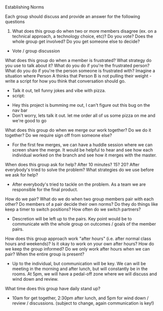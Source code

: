Establishing Norms


Each group should discuss and provide an answer for the following questions

1. What does this group do when two or more members disagree (ex. on a technical approach, a technology choice, etc)?
Do you vote? Does the whole group get involved? Do you get someone else to decide?

* Vote / group discussion


What does this group do when a member is frustrated?
What strategy do you use to talk about it? What do you do if you're the frustrated person? What do you do if you're the person someone is frustrated with? Imagine a situation where Person A thinks that Person B is not pulling their weight - write a script for how you think that conversation should go.

* Talk it out, tell funny jokes and vibe with pizza.
* script:
- Hey this project is bumming me out, I can't figure out this bug on the nav bar
- Don't worry, lets talk it out. let me order all of us some pizza on me and we're good to go


What does this group do when we merge our work together?
Do we do it together? Do we require sign off from someone else?

* For the first few merges, we can have a huddle session where we can screen share the merge. It would be helpful to hear and see how each individual worked on the branch and see how it merges with the master.

When does this group ask for help?
After 10 minutes? 15? 20? After everybody's tried to solve the problem? What strategies do we use before we ask for help?

* After everybody's tried to tackle on the problem. As a team we are responsible for the final product.

How do we pair? What do we do when two group members pair with each other?
Do members of a pair decide their own norms? Do they do things like keep a timer to switch positions? How often do we switch partners?

* Descretion will be left up to the pairs. Key point would be to communicate with the whole group on outcomes / goals of the member pairs.

How does this group approach work "after hours" (i.e. after normal class hours and weekends)?
Is it okay to work on your own after hours? How do we keep the group informed? Do we only work after hours when we can pair? When the entire group is present?

* Up to the individual, but communication will be key. We can will be meeting in the morning and after lunch, but will constantly be in the rooms. At 5pm, we will have a pedal-off zone where we will discuss and wind down and review.

What time does this group have daily stand up?

* 10am for get together, 2:30pm after lunch, and 5pm for wind down / review / discussions. (subject to change, again communication is key!)

